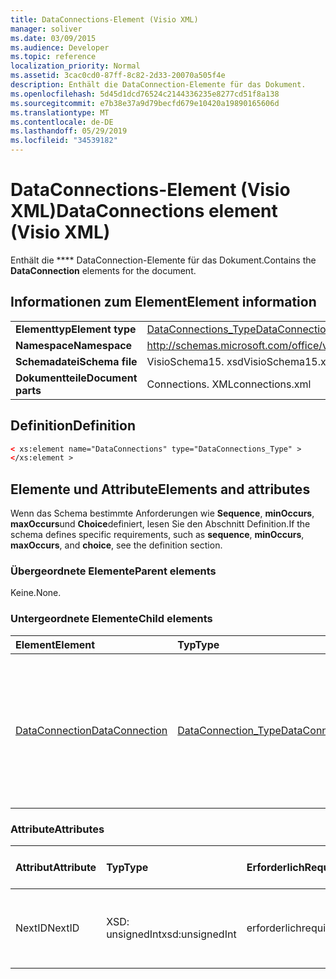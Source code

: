```yaml
---
title: DataConnections-Element (Visio XML)
manager: soliver
ms.date: 03/09/2015
ms.audience: Developer
ms.topic: reference
localization_priority: Normal
ms.assetid: 3cac0cd0-87ff-8c82-2d33-20070a505f4e
description: Enthält die DataConnection-Elemente für das Dokument.
ms.openlocfilehash: 5d45d1dcd76524c2144336235e8277cd51f8a138
ms.sourcegitcommit: e7b38e37a9d79becfd679e10420a19890165606d
ms.translationtype: MT
ms.contentlocale: de-DE
ms.lasthandoff: 05/29/2019
ms.locfileid: "34539182"
---
```

# <a name="dataconnections-element-visio-xml"></a><span data-ttu-id="d5db5-103">DataConnections-Element (Visio XML)</span><span class="sxs-lookup"><span data-stu-id="d5db5-103">DataConnections element (Visio XML)</span></span>

<span data-ttu-id="d5db5-104">Enthält die \*\*\*\* DataConnection-Elemente für das Dokument.</span><span class="sxs-lookup"><span data-stu-id="d5db5-104">Contains the **DataConnection** elements for the document.</span></span> 
  
## <a name="element-information"></a><span data-ttu-id="d5db5-105">Informationen zum Element</span><span class="sxs-lookup"><span data-stu-id="d5db5-105">Element information</span></span>

|||
|:-----|:-----|
|<span data-ttu-id="d5db5-106">**Elementtyp**</span><span class="sxs-lookup"><span data-stu-id="d5db5-106">**Element type**</span></span> <br/> |[<span data-ttu-id="d5db5-107">DataConnections_Type</span><span class="sxs-lookup"><span data-stu-id="d5db5-107">DataConnections_Type</span></span>](dataconnections_type-complextypevisio-xml.md) <br/> |
|<span data-ttu-id="d5db5-108">**Namespace**</span><span class="sxs-lookup"><span data-stu-id="d5db5-108">**Namespace**</span></span> <br/> |http://schemas.microsoft.com/office/visio/2012/main  <br/> |
|<span data-ttu-id="d5db5-109">**Schemadatei**</span><span class="sxs-lookup"><span data-stu-id="d5db5-109">**Schema file**</span></span> <br/> |<span data-ttu-id="d5db5-110">VisioSchema15. xsd</span><span class="sxs-lookup"><span data-stu-id="d5db5-110">VisioSchema15.xsd</span></span>  <br/> |
|<span data-ttu-id="d5db5-111">**Dokumentteile**</span><span class="sxs-lookup"><span data-stu-id="d5db5-111">**Document parts**</span></span> <br/> |<span data-ttu-id="d5db5-112">Connections. XML</span><span class="sxs-lookup"><span data-stu-id="d5db5-112">connections.xml</span></span>  <br/> |
   
## <a name="definition"></a><span data-ttu-id="d5db5-113">Definition</span><span class="sxs-lookup"><span data-stu-id="d5db5-113">Definition</span></span>

```XML
< xs:element name="DataConnections" type="DataConnections_Type" >
</xs:element >
```

## <a name="elements-and-attributes"></a><span data-ttu-id="d5db5-114">Elemente und Attribute</span><span class="sxs-lookup"><span data-stu-id="d5db5-114">Elements and attributes</span></span>

<span data-ttu-id="d5db5-115">Wenn das Schema bestimmte Anforderungen wie **Sequence**, **minOccurs**, **maxOccurs**und **Choice**definiert, lesen Sie den Abschnitt Definition.</span><span class="sxs-lookup"><span data-stu-id="d5db5-115">If the schema defines specific requirements, such as **sequence**, **minOccurs**, **maxOccurs**, and **choice**, see the definition section.</span></span> 
  
### <a name="parent-elements"></a><span data-ttu-id="d5db5-116">Übergeordnete Elemente</span><span class="sxs-lookup"><span data-stu-id="d5db5-116">Parent elements</span></span>

<span data-ttu-id="d5db5-117">Keine.</span><span class="sxs-lookup"><span data-stu-id="d5db5-117">None.</span></span>
  
### <a name="child-elements"></a><span data-ttu-id="d5db5-118">Untergeordnete Elemente</span><span class="sxs-lookup"><span data-stu-id="d5db5-118">Child elements</span></span>

|<span data-ttu-id="d5db5-119">**Element**</span><span class="sxs-lookup"><span data-stu-id="d5db5-119">**Element**</span></span>|<span data-ttu-id="d5db5-120">**Typ**</span><span class="sxs-lookup"><span data-stu-id="d5db5-120">**Type**</span></span>|<span data-ttu-id="d5db5-121">**Beschreibung**</span><span class="sxs-lookup"><span data-stu-id="d5db5-121">**Description**</span></span>|
|:-----|:-----|:-----|
|[<span data-ttu-id="d5db5-122">DataConnection</span><span class="sxs-lookup"><span data-stu-id="d5db5-122">DataConnection</span></span>](dataconnection-element-dataconnections_type-complextypevisio-xml.md) <br/> |[<span data-ttu-id="d5db5-123">DataConnection_Type</span><span class="sxs-lookup"><span data-stu-id="d5db5-123">DataConnection_Type</span></span>](dataconnection_type-complextypevisio-xml.md) <br/> |<span data-ttu-id="d5db5-124">Abstrahiert die Kommunikation zwischen einem oder mehreren \*\*\*\* DataRecordset-Elementen und einer nicht-XML-Datenquelle.</span><span class="sxs-lookup"><span data-stu-id="d5db5-124">Abstracts communication between one or more **DataRecordset** elements and a non-XML data source.</span></span>  <br/> |
   
### <a name="attributes"></a><span data-ttu-id="d5db5-125">Attribute</span><span class="sxs-lookup"><span data-stu-id="d5db5-125">Attributes</span></span>

|<span data-ttu-id="d5db5-126">**Attribut**</span><span class="sxs-lookup"><span data-stu-id="d5db5-126">**Attribute**</span></span>|<span data-ttu-id="d5db5-127">**Typ**</span><span class="sxs-lookup"><span data-stu-id="d5db5-127">**Type**</span></span>|<span data-ttu-id="d5db5-128">**Erforderlich**</span><span class="sxs-lookup"><span data-stu-id="d5db5-128">**Required**</span></span>|<span data-ttu-id="d5db5-129">**Beschreibung**</span><span class="sxs-lookup"><span data-stu-id="d5db5-129">**Description**</span></span>|<span data-ttu-id="d5db5-130">**Mögliche Werte**</span><span class="sxs-lookup"><span data-stu-id="d5db5-130">**Possible values**</span></span>|
|:-----|:-----|:-----|:-----|:-----|
|<span data-ttu-id="d5db5-131">NextID</span><span class="sxs-lookup"><span data-stu-id="d5db5-131">NextID</span></span>  <br/> |<span data-ttu-id="d5db5-132">XSD: unsignedInt</span><span class="sxs-lookup"><span data-stu-id="d5db5-132">xsd:unsignedInt</span></span>  <br/> |<span data-ttu-id="d5db5-133">erforderlich</span><span class="sxs-lookup"><span data-stu-id="d5db5-133">required</span></span>  <br/> |<span data-ttu-id="d5db5-134">Die nächste verfügbare ID für neue Verbindungen.</span><span class="sxs-lookup"><span data-stu-id="d5db5-134">The next available ID for new connections.</span></span>  <br/> |<span data-ttu-id="d5db5-135">Werte des XSD: unsignedInt-Typs.</span><span class="sxs-lookup"><span data-stu-id="d5db5-135">Values of the xsd:unsignedInt type.</span></span>  <br/> |
   


